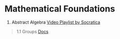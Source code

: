 # Mathematical Foundations
1. Abstract Algebra [Video Playlist by Socratica](https://www.youtube.com/playlist?list=PLi01XoE8jYoi3SgnnGorR_XOW3IcK-TP6)
> 1.1 Groups [Docs](https://docs.google.com/document/d/1UoVuMAp0z_tA93SMCgaJ55c-Qg9sUQClQASCUUIVc0Y/edit?usp=sharing)
